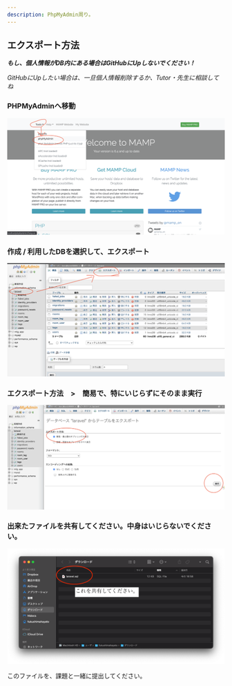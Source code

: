 ```yaml
---
description: PhpMyAdmin周り。
---
```


## エクスポート方法

***もし、個人情報がDB内にある場合はGitHubにUpしないでください！***

*GitHubにUpしたい場合は、一旦個人情報削除するか、Tutor・先生に相談してね*

### PHPMyAdminへ移動

![](.gitbook/assets/sql_ex_0.png)

### 作成 / 利用したDBを選択して、エクスポート

![](.gitbook/assets/sql_ex_1.png)


### エクスポート方法　>　簡易で、特にいじらずにそのまま実行

![](.gitbook/assets/sql_ex_2.png)

### 出来たファイルを共有してください。中身はいじらないでください。

![](.gitbook/assets/sql_ex_3.png)

このファイルを、課題と一緒に提出してください。